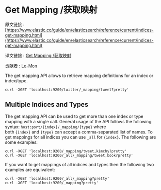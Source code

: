 # Get Mapping /获取映射

原文链接 : [https://www.elastic.co/guide/en/elasticsearch/reference/current/indices-get-mapping.html](https://www.elastic.co/guide/en/elasticsearch/reference/current/indices-get-mapping.html)

译文链接 : [Get Mapping /获取映射](/pages/viewpage.action?pageId=4882805)

贡献者 : [Le-Mon](/display/~tanwen)

The get mapping API allows to retrieve mapping definitions for an index or index/type.

```
curl -XGET 'localhost:9200/twitter/_mapping/tweet?pretty'

```

## Multiple Indices and Types

The get mapping API can be used to get more than one index or type mapping with a single call. General usage of the API follows the following syntax: `host:port/{index}/_mapping/{type}` where both `{index}` and `{type}` can accept a comma-separated list of names. To get mappings for all indices you can use `_all` for `{index}`. The following are some examples:

```
curl -XGET 'localhost:9200/_mapping/tweet,kimchy?pretty'
curl -XGET 'localhost:9200/_all/_mapping/tweet,book?pretty'
```

If you want to get mappings of all indices and types then the following two examples are equivalent:

```
curl -XGET 'localhost:9200/_all/_mapping?pretty'
curl -XGET 'localhost:9200/_mapping?pretty'
```
